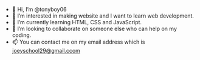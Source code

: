 - 👋 Hi, I’m @tonyboy06
- 👀 I’m interested in making website and I want to learn web development.
- 🌱 I’m currently learning HTML, CSS and JavaScript.
- 💞️ I’m looking to collaborate on someone else who can help on my coding.
- 📫 You can contact me on my email address which is joeyschool29@gmail.ccom

<!---
tonyboy06/tonyboy06 is a ✨ special ✨ repository because its `README.md` (this file) appears on your GitHub profile.
You can click the Preview link to take a look at your changes.
--->
